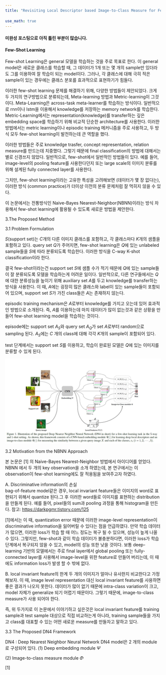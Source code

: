```yaml
---
title: "Revisiting Local Descriptor based Image-to-Class Measure for Few-shot Learning"

use_math: true
---
```


#### 미완성 포스팅으로 아직 틀린 부분이 많습니다.

#### Few-Shot Learning
Few-shot Learning은 general 모델을 학습하는 것을 주로 목표로 한다. 이 general model은 새로운 클래스를 학습할 때, 그 데이터가 1개 또는 몇 개의 sample만 있더라도 그를 이용하여 잘 학습이 되는 model이다. 
그러나, 각 클래스에 대해 극히 적은 sample이 있는 경우에는 클래스 분포를 효과적으로 표현하기가 힘들다. 

이러한 few-shot learning 문제를 해결하기 위해, 다양한 방법들이 제안되었다. 
크게 두 가지의 연구방법으로 분류되는데, Meta-learning 방법과 Metric-learning이 그것이다. Meta-Learning은 across-task meta-learner를 학습하는 방식이다. 
일반적으로 rnn이나 lstm을 이용해서 knowledge를 저장하는 memory network를 학습한다. Metric-Learning에서는 representation(knowledge)를 transfer하는 깊은 embedding space를 학습하기 위해 비교적 단순한 architecture를 사용한다. 이러한 방법에서는 metric learning이나 episodic training 메커니즘을 주로 사용하고, 두 방식 모두 few-shot learning이 발전하는데 큰 역할을 했다. 

이러한 방법들은 주로 knowledge trasfer, concept representation, relation measure를 만드는데 치중했다. 그렇기 때문에 final classification의 방법에 대해서는 별로 신경쓰지 않았다. 일반적으로, few-shot에서 일반적인 방법들이 있다. 예를 들어, image-level의 pooling feature를 사용한다던지 또는 large scale의 이미지 분류를 위해 설계된 fully connected layer를 사용한다. 

그치만, few-shot learning이라는 고유한 특성을 고려해보면 (데이터가 몇 장 없다는), 이러한 방식 (common practice)가 더이상 이전의 분류 문제처럼 잘 먹히지 않을 수 있다. 

이 논문에서는 전통방식인 Naive-Bayes Nearest-Neighbor(NBNN)이라는 방식 차용해서 few-shot learning에 활용될 수 있도록 새로운 방법을 제안한다. 

3.The Proposed Method

3.1 Problem Formulation 

$S$(support set)는 $C$개의 다른 이미지 클래스를 포함하고, 각 클래스마다 $K$개의 샘플을 포함하고 있다. query set $Q$가 주어지면, few-shot learning은 $Q$에 있는 unlabeled sample들을 $S$에 따라 분류되도록 학습한다. 이러한 방식을 
C-way K-shot classification이라 한다. 

결국 few-shot이라는건 support set $S$에 샘플 수가 적기 때문에 $Q$에 있는 sample들이 잘 분류되도록 모델을 학습하는게 어려운 일이다. 일반적으로, 다른 연구들에서는 $Q$에 대한 분류성능을 높이기 위해 auxiliary set $A$를 두고 knowledge를 transfer하는 방식을 사용한다. 
이 때, $A$에는 굉장히 많은 클래스와 label이 있는 sample들이 포함되어 있으며, support set $S$가 가진 class들은 $A$는 존재하지 않는다. 

episodic training mechanism은 $A$로부터 knowledge를 가지고 오는데 있어 효과적인 방법으로 소개된다. 즉, $A$를 이용하는데 마치 데이터가 많이 없는것과 같은 상황을 만들어 few-shot learning model을 학습하는 것이다. 

episode에는 support set $A_S$와 query set $A_Q$가 set $A$로부터 random으로 sampling 된다. $A_S$에는 $C$ 개의 class에 대해 각각 $K$개의 sample이 포함되어 있다. 

test 단계에서는 support set $S$를 이용하고, 학습이 완료된 모델은 $Q$에 있는 이미지를 분류할 수 있게 된다. 

![figure1](../_assets/images/2019-11-26-1.jpg)

3.2 Motivation from the NBNN Approach

본 논문은 [1] 의 Naive-Bayes Nearest-Neighbor 방법에서 아이디어를 얻었다. 
NBNN 에서 두 개의 key observation을 소개 하였는데, 본 연구에서는 이 observation이 few-shot learning에도 잘 적용됨을 보여주고자 하였다. 

A. Discriminative information의 손실   
bag-of-feature model같은 경우, local invariant feature들은 이미지의 word로 표현되기 위해서 quantize 된다.그 후 이러한 word들로 이미지를 표현하는 distribution을 만들게 된다. 예를 들어, pixel들의 sum과 pooling 과정을 통해 histogram을 만든다. 참고: https://darkpgmr.tistory.com/125 

[1]에서는 이 때, quantization error 때문에 이러한 image-level representation이 discriminative information을 잃어버릴 수 있다는 점을 언급하였다. 만약 학습 데이터가 많으면, 이러한 loss가 학습 할 때 어느 정도는 복구 될 수 있으며, 성능이 높게 나올수 있다. 그렇지만, few-shot과 같이 학습 데이터가 불충분하다면, 이러한 loss가 학습단계에서 복구되지 않을 수 있고, model의 성능 또한 낮을 것이다. 보통 deep-learning 기반의 모델에서는 주로 final layer에서 global pooling 또는 fully-connected layer를 사용해서 image-level을 위한 feature로 만들어 버리는데, 이 때에도 information loss가 발생 할 수 밖에 없다. 


B. local invariant feature의 한계 
두 개의 이미지가 얼마나 유사한지 비교한다고 가정해보자. 이 때, image level representation 대신 local invariant feature를 사용하면 좋은 결과가 나오지 못한다. 데이터가 많이 없기 때문에 intra-class variation이 크고, model 자체가 generalize 되기 어렵기 때문이다. 
그렇기 때문에, image-to-class measure가 사용 되어야 한다. 

즉, 위 두가지로 이 논문에서 이야기하고 싶은것은 local invariant feature를 training sample과 test sample 대상으로 직접 비교하는게 아니라, training sample들을 가지고 class를 대표할 수 있는 어떤 새로운 measure를 만들자고 말하고 있다. 


3.3 The Proposed DN4 Framework

DN4 : Deep Nearest Neighbor Neural Network
DN4 model은 2 개의 module로 구성되어 있다. 
(1) Deep embedding module $\Psi$ 


(2) Image-to-class measure module $\Phi$


[1] 
